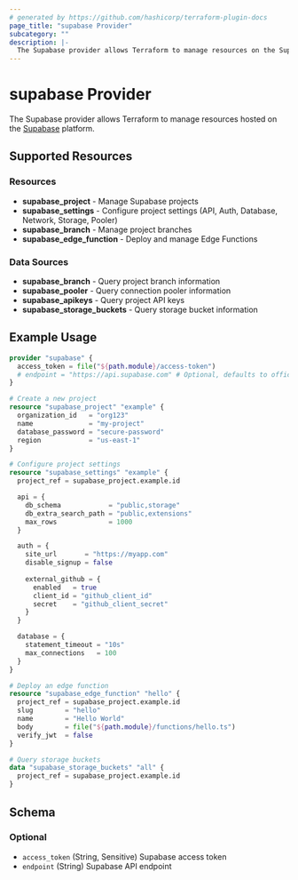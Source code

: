 ```yaml
---
# generated by https://github.com/hashicorp/terraform-plugin-docs
page_title: "supabase Provider"
subcategory: ""
description: |-
  The Supabase provider allows Terraform to manage resources on the Supabase platform, including projects, settings, edge functions, and more.
---
```


# supabase Provider

The Supabase provider allows Terraform to manage resources hosted on the [Supabase](https://supabase.com/) platform.

## Supported Resources

### Resources
- **supabase_project** - Manage Supabase projects
- **supabase_settings** - Configure project settings (API, Auth, Database, Network, Storage, Pooler)
- **supabase_branch** - Manage project branches
- **supabase_edge_function** - Deploy and manage Edge Functions

### Data Sources
- **supabase_branch** - Query project branch information
- **supabase_pooler** - Query connection pooler information
- **supabase_apikeys** - Query project API keys
- **supabase_storage_buckets** - Query storage bucket information



## Example Usage

```terraform
provider "supabase" {
  access_token = file("${path.module}/access-token")
  # endpoint = "https://api.supabase.com" # Optional, defaults to official API
}

# Create a new project
resource "supabase_project" "example" {
  organization_id   = "org123"
  name              = "my-project"
  database_password = "secure-password"
  region            = "us-east-1"
}

# Configure project settings
resource "supabase_settings" "example" {
  project_ref = supabase_project.example.id

  api = {
    db_schema            = "public,storage"
    db_extra_search_path = "public,extensions"
    max_rows             = 1000
  }

  auth = {
    site_url       = "https://myapp.com"
    disable_signup = false
    
    external_github = {
      enabled   = true
      client_id = "github_client_id"
      secret    = "github_client_secret"
    }
  }

  database = {
    statement_timeout = "10s"
    max_connections   = 100
  }
}

# Deploy an edge function
resource "supabase_edge_function" "hello" {
  project_ref = supabase_project.example.id
  slug        = "hello"
  name        = "Hello World"
  body        = file("${path.module}/functions/hello.ts")
  verify_jwt  = false
}

# Query storage buckets
data "supabase_storage_buckets" "all" {
  project_ref = supabase_project.example.id
}
```

<!-- schema generated by tfplugindocs -->
## Schema

### Optional

- `access_token` (String, Sensitive) Supabase access token
- `endpoint` (String) Supabase API endpoint
